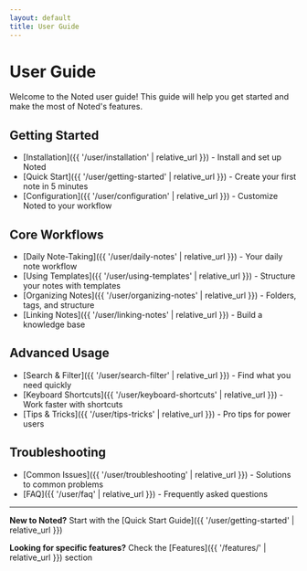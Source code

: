 ```yaml
---
layout: default
title: User Guide
---
```


# User Guide

Welcome to the Noted user guide! This guide will help you get started and make the most of Noted's features.

## Getting Started

- [Installation]({{ '/user/installation' | relative_url }}) - Install and set up Noted
- [Quick Start]({{ '/user/getting-started' | relative_url }}) - Create your first note in 5 minutes
- [Configuration]({{ '/user/configuration' | relative_url }}) - Customize Noted to your workflow

## Core Workflows

- [Daily Note-Taking]({{ '/user/daily-notes' | relative_url }}) - Your daily note workflow
- [Using Templates]({{ '/user/using-templates' | relative_url }}) - Structure your notes with templates
- [Organizing Notes]({{ '/user/organizing-notes' | relative_url }}) - Folders, tags, and structure
- [Linking Notes]({{ '/user/linking-notes' | relative_url }}) - Build a knowledge base

## Advanced Usage

- [Search & Filter]({{ '/user/search-filter' | relative_url }}) - Find what you need quickly
- [Keyboard Shortcuts]({{ '/user/keyboard-shortcuts' | relative_url }}) - Work faster with shortcuts
- [Tips & Tricks]({{ '/user/tips-tricks' | relative_url }}) - Pro tips for power users

## Troubleshooting

- [Common Issues]({{ '/user/troubleshooting' | relative_url }}) - Solutions to common problems
- [FAQ]({{ '/user/faq' | relative_url }}) - Frequently asked questions

---

**New to Noted?** Start with the [Quick Start Guide]({{ '/user/getting-started' | relative_url }})

**Looking for specific features?** Check the [Features]({{ '/features/' | relative_url }}) section
